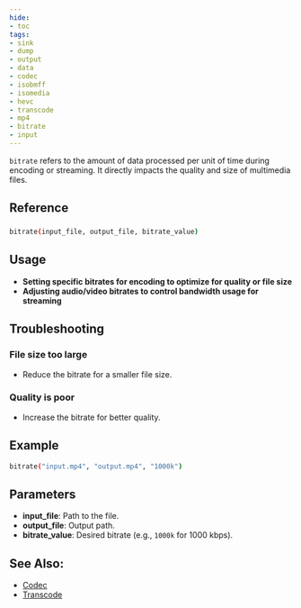 ```yaml
---
hide:
- toc
tags:
- sink
- dump
- output
- data
- codec
- isobmff
- isomedia
- hevc
- transcode
- mp4
- bitrate
- input
---
```





`bitrate` refers to the amount of data processed per unit of time during encoding or streaming. It directly impacts the quality and size of multimedia files.

## Reference

### 
```bash
bitrate(input_file, output_file, bitrate_value)
```

## Usage

- **Setting specific bitrates for encoding to optimize for quality or file size**
- **Adjusting audio/video bitrates to control bandwidth usage for streaming**

## Troubleshooting

### File size too large
- Reduce the bitrate for a smaller file size.

### Quality is poor
- Increase the bitrate for better quality.

## Example

```bash
bitrate("input.mp4", "output.mp4", "1000k")
```

## Parameters

- **input_file**: Path to the file.
- **output_file**: Output path.
- **bitrate_value**: Desired bitrate (e.g., `1000k` for 1000 kbps).

## See Also:
- [Codec](codec.md)
- [Transcode](transcode.md)

